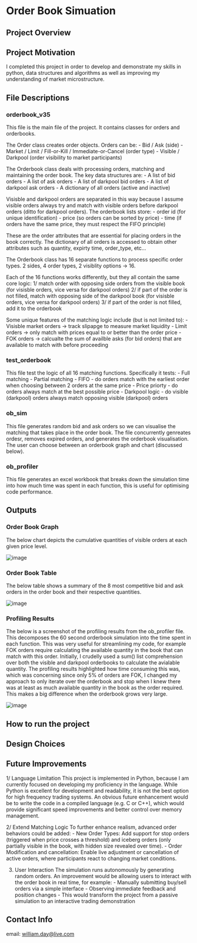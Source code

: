 # **Order Book Simuation**

## **Project Overview**

## **Project Motivation**
I completed this project in order to develop and demonstrate my skills in python, data structures and algorithms as well as improving my understanding of market microstructure.

## **File Descriptions**
### **orderbook_v35**
This file is the main file of the project. It contains classes for orders and orderbooks. 

The Order class  creates order objects.
Orders can be:
       - Bid / Ask (side)
       - Market / Limit / Fill-or-Kill / Immediate-or-Cancel (order type)
       - Visible / Darkpool (order visibility to market participants)

The Orderbook class deals with processing orders, matching and maintaining the order book. 
The key data structures are:
      - A list of bid orders
      - A list of ask orders
      - A list of darkpool bid orders
      - A list of darkpool ask orders
      - A dictionary of all orders (active and inactive)

Visisble and darkpool orders are separated in this way because I assume visible orders always try and match with visible orders before darkpool orders (ditto for darkpool orders). 
The orderbook lists store:
        - order id (for unique identification)
        - price (so orders can be sorted by price)
        - time (if orders have the same price, they must respect the FIFO principle)
        
These are the order attributes that are essential for placing orders in the book correctly. The dictionary of all orders is accessed to obtain other attributes such as quantity, expirty time, order_type, etc...
      
The Orderbook class has 16 separate functions to process specific order types. 2 sides, 4 order types, 2 visiblity options -> 16.

Each of the 16 functions works differently, but they all contain the same core logic:
       1/ match order with opposing side orders from the visible book (for visisble orders, vice versa for darkpool orders)
       2/ if part of the order is not filled, match with opposing side of the darkpool book (for visisble orders, vice versa for darkpool orders)
       3/ if part of the order is not filled, add it to the orderbook

Some unique features of the matching logic include (but is not limited to):
              - Visisble market orders -> track slipapge to measure market liquidity
              - Limit orders -> only match with prices equal to or better than the order price
              - FOK orders -> calcualte the sum of availble asks (for bid orders) that are available to match with before proceeding

### **test_orderbook**
This file test the logic of all 16 matching functions. Specifically it tests:
       - Full matching
       - Partial matching
       - FIFO - do orders match with the earliest order when choosing between 2 orders at the same price
       - Price priorty - do orders always match at the best possible price
       - Darkpool logic - do visible (darkpool) orders always match opposing visible (darkpool) orders

### **ob_sim**
This file generates random bid and ask orders so we can visualise the matching that takes place in the order book. The file concurrently genreates ordesr, removes expired orders, and generates the orderbook visualisation. The user can choose between an orderbook graph and chart (discussed below).

### **ob_profiler**
This file generates an excel workbook that breaks down the simulation time into how much time was spent in each function, this is useful for optimising code performance.



## **Outputs**

### **Order Book Graph**
The below chart depicts the cumulative quantities of visible orders at each given price level. 

![image](https://github.com/user-attachments/assets/a47bf610-43f6-4efb-a2f6-02fe93ab04fd)


### **Order Book Table**

The below table shows a summary of the 8 most competitive bid and ask orders in the order book and their respective quantities.

![image](https://github.com/user-attachments/assets/cef939f2-c233-462a-83d3-563a7ae0f901)


### **Profiling Results**
The below is a screenshot of the profiling results from the ob_profiler file. This decomposes the 60 second orderbook simulation into the time spent in each function. 
This was very useful for streamlining my code, for example FOK orders require calculating the available quantity in the book that can match with this order. Initially, I crudelly used a sum() list comprehension over both the visible and darkpool orderbooks to calculate the avialable quantity. The profiling results highlighted how time consuming this was, which was concerning since only 5% of orders are FOK, I changed my approach to only iterate over the orderbook and stop when I knew there was at least as much available quantity in the book as the order required. This makes a big difference when the orderbook grows very large.


![image](https://github.com/user-attachments/assets/11a31476-8231-4fe6-808b-18d373525a60)


## **How to run the project**

## **Design Choices**

## **Future Improvements**
1/ Language Limitation
This project is implemented in Python, because I am currently focused on developing my proficiency in the language. While Python is excellent for development and readability, it is not the best option for high frequency trading systems. An obvious future enhancement would be to write the code in a compiled language (e.g. C or C++), which would provide significant speed improvements and better control over memory management.

2/ Extend Matching Logic
To further enhance realism, advanced order behaviors could be added:
       - New Order Types: Add support for stop orders (triggered when price crosses a threshold) and iceberg orders (only partially visible in the book, with hidden size revealed over time). 
       - Order Modification and cancellation: Enable live adjustment or cancellation of active orders, where participants react to changing market conditions.


3. User Interaction
The simulation runs autonomously by generating random orders. An improvement would be allowing users to interact with the order book in real time, for example:
       - Manually submitting buy/sell orders via a simple interface
       - Observing immediate feedback and position changes
       - This would transform the project from a passive simulation to an interactive trading demonstration

## **Contact Info**
email: william.day@live.com

